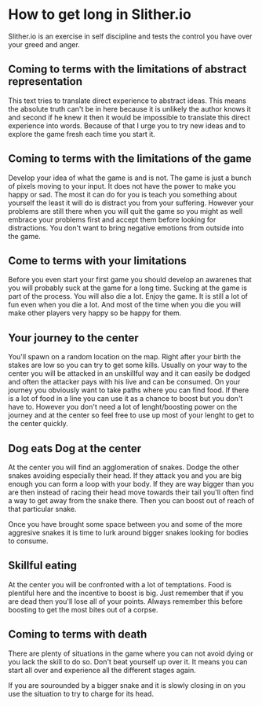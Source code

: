 # How to get long in Slither.io
Slither.io is an exercise in self discipline and tests the control you have over your greed and anger.
## Coming to terms with the limitations of abstract representation
This text tries to translate direct experience to abstract ideas. This means the absolute truth can't be
in here because it is unlikely the author knows it and second if he knew it then it would be impossible to
translate this direct experience into words.
Because of that I urge you to try new ideas and to explore the game fresh each time you start it.

## Coming to terms with the limitations of the game
Develop your idea of what the game is and is not. The game is just a bunch of pixels moving to your input.
It does not have the power to make you happy or sad. The most it can do for you is teach you something about
yourself the least it will do is distract you from your suffering. However your problems are still there when
you will quit the game so you might as well embrace your problems first and accept them before looking
for distractions. You don't want to bring negative emotions from outside into the game.

## Come to terms with your limitations
Before you even start your first game you should develop an awarenes that you will probably suck at the game
for a long time. Sucking at the game is part of the process. You will also die a lot.
Enjoy the game. It is still a lot of fun even when you die a lot. And most of the time when you die you will
make other players very happy so be happy for them.

## Your journey to the center
You'll spawn on a random location on the map. Right after your birth the stakes are low so you
can try to get some kills. Usually on your way to the center you will be attacked in an unskillful
way and it can easily be dodged and often the attacker pays with his live and can be consumed.
On your journey you obviously want to take paths where you can find food. If there is a lot of food in 
a line you can use it as a chance to boost but you don't have to. However you don't need a lot of 
lenght/boosting power on the journey and at the center so feel free to use up most of your lenght to
get to the center quickly.

## Dog eats Dog at the center
At the center you will find an agglomeration of snakes. Dodge the other snakes avoiding especially their
head. If they attack you and you are big enough you can form a loop with your body. If they are way bigger
than you are then instead of racing their head move towards their tail you'll often find a way to get away from
the snake there. Then you can boost out of reach of that particular snake.

Once you have brought some space between you and some of the more aggresive snakes it is time to lurk around
bigger snakes looking for bodies to consume.

## Skillful eating
At the center you will be confronted with a lot of temptations. Food is plentiful here and the incentive to boost is big.
Just remember that if you are dead then you'll lose all of your points. Always remember this before boosting to get the
most bites out of a corpse.

## Coming to terms with death
There are plenty of situations in the game where you can not avoid dying or you lack the skill to do so. 
Don't beat yourself up over it. It means you can start all over and experience all the different stages again.

If you are sourounded by a bigger snake and it is slowly closing in on you use the situation to try to charge for its head.
